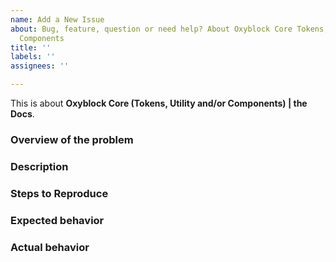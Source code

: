 ```yaml
---
name: Add a New Issue
about: Bug, feature, question or need help? About Oxyblock Core Tokens, Utility and
  Components
title: ''
labels: ''
assignees: ''

---
```


<!-- PLEASE READ THE FOLLOWING INSTRUCTIONS -->

<!-- Choose one of the following: -->
This is about **Oxyblock Core (Tokens, Utility and/or Components) | the Docs**.

<!-- Is it about Oxyblock Core Tokens, Utility and/or Components or about the Docs? -->
<!-- Is it a bug/feature/question or do you need help? -->
<!-- If it's a bug, is it a browser bug? -->

### Overview of the problem

<!-- UNCOMMENT THE APPROPRIATE LINES -->

<!-- This is about the Oxyblock Core **CSS Framework** -->
<!-- This is about the Oxyblock Core **Docs** -->
<!-- I'm using Oxyblock Core **Tokens | Utility | Components** **version** [x.x.x] -->
<!-- My **browser** is: -->
<!-- This is a **Css** issue: I'm using version [x.x.x] -->
<!-- I am sure this issue is **not a duplicate**? -->

### Description

<!-- Description of the bug, enhancement, or question -->

### Steps to Reproduce

<!--
1. First Step
2. Second Step
3. and so on...
-->

### Expected behavior

<!-- What you expected to happen -->

### Actual behavior

<!-- What actually happened -->
